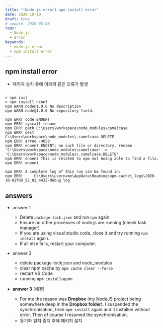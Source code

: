 ```yaml
---
title: "[Node.js error] npm install error"
date: 2020-10-10
draft: true
# update: 2020-03-08
tags:
  - Node.js
  - error
keywords:
  - node.js error
  - npm install error
---
```




## npm install error



* 패키지 설치 중에 아래와 같은 오류가 발생

```

> npm init
> npm install nconf
npm WARN node@1.0.0 No description
npm WARN node@1.0.0 No repository field.

npm ERR! code ENOENT
npm ERR! syscall rename
npm ERR! path C:\Users\workspace\node_modules\camelcase
npm ERR! dest 
C:\Users\workspace\node_modules\.camelcase.DELETE
npm ERR! errno -4058
npm ERR! enoent ENOENT: no such file or directory, rename 'C:\Users\workspace\node_modules\camelcase' -> 
'C:\Users\workspace\node_modules\.camelcase.DELETE'
npm ERR! enoent This is related to npm not being able to find a file.
npm ERR! enoent

npm ERR! A complete log of this run can be found in:
npm ERR!     C:\Users\username\AppData\Roaming\npm-cache\_logs\2020-10-02T09_52_02_443Z-debug.log
```





## answers

* answer 1
  * Delete ```package-lock.json``` and run ```npm``` again
  * Ensure no other processes of node.js are running (check task manager)
  * If you are using visual studio code, close it and try running `npm install` again.
  * If all else fails, restart your computer.

* answer 2
  * delete package-lock.josn and node_modules
  * clear npm cache by `npm cache clear --force`
  * restart VS Code
  * running `npm install`again

* **answer 3** (해결)
  * For me the reason was **Dropbox** (my NodeJS project being somewhere deep in the **Dropbox folder**). I suspended the synchronisation, tried `npm install` again and it installed without error. Then of course I resumed the synchronisation.
  * 동기화 일지 중지 후에 패키지 설치 